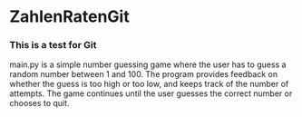 # ZahlenRatenGit

### This is a test for Git

main.py is a simple number guessing game where the user has to guess a random number between 1 and 100. 
The program provides feedback on whether the guess is too high or too low, 
and keeps track of the number of attempts. The game continues until the user 
guesses the correct number or chooses to quit.
